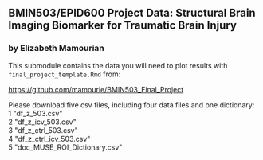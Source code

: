 ## BMIN503/EPID600 Project Data: Structural Brain Imaging Biomarker for Traumatic Brain Injury
### by Elizabeth Mamourian

This submodule contains the data you will need to plot results with `final_project_template.Rmd` from:

https://github.com/mamourie/BMIN503_Final_Project

Please download five csv files, including four data files and one dictionary:      
1 "df_z_503.csv"      
2 "df_z_icv_503.csv"      
3 "df_z_ctrl_503.csv"      
4 "df_z_ctrl_icv_503.csv"      
5 "doc_MUSE_ROI_Dictionary.csv"       
